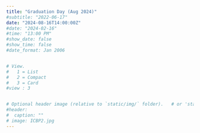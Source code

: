 ```yaml
---
title: "Graduation Day (Aug 2024)"
#subtitle: "2022-06-17"
date: "2024-08-16T14:00:00Z"
#date: "2024-02-16"
#time: "13:00 PM"
#show_date: false
#show_time: false
#date_format: Jan 2006


# View.
#   1 = List
#   2 = Compact
#   3 = Card
#view : 3


# Optional header image (relative to `static/img/` folder).   # or 'static/media' folder ?
#header:
#  caption: ""
# image: ICBP2.jpg
---
```


